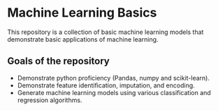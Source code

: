 # Machine Learning Basics
This repository is a collection of basic machine learning models that demonstrate basic applications of machine learning.


## Goals of the repository
* Demonstrate python proficiency (Pandas, numpy and scikit-learn).
* Demonstrate feature identification, imputation, and encoding.
* Generate machine learning models using various classification and regression algorithms.
